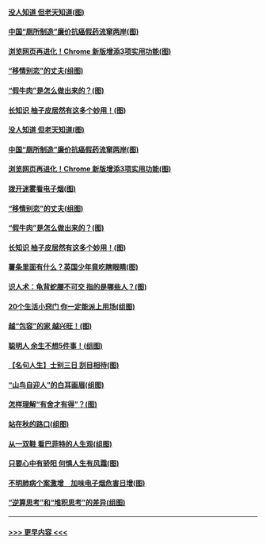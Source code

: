 #### [没人知道 但老天知道(图)](../pages/p8/907731.md?t=09182133) 
#### [中国“厕所制造”廉价抗癌假药流窜两岸(图)](../pages/p8/907723.md?t=09182133) 
#### [浏览网页再进化！Chrome 新版增添3项实用功能(图)](../pages/p8/907714.md?t=09182133) 
#### [“移情别恋”的丈夫(组图)](../pages/p8/907644.md?t=09182133) 
#### [“假牛肉”是怎么做出来的？(图)](../pages/p8/907668.md?t=09182133) 
#### [长知识 柚子皮居然有这多个妙用！(图)](../pages/p8/907425.md?t=09182133) 
#### [没人知道 但老天知道(图)](../pages/p8/907731.md?t=09182133) 
#### [中国“厕所制造”廉价抗癌假药流窜两岸(图)](../pages/p8/907723.md?t=09182133) 
#### [浏览网页再进化！Chrome 新版增添3项实用功能(图)](../pages/p8/907714.md?t=09182133) 
#### [拨开迷雾看电子烟(图)](../pages/p8/907427.md?t=09182133) 
#### [“移情别恋”的丈夫(组图)](../pages/p8/907644.md?t=09182133) 
#### [“假牛肉”是怎么做出来的？(图)](../pages/p8/907668.md?t=09182133) 
#### [长知识 柚子皮居然有这多个妙用！(图)](../pages/p8/907425.md?t=09182133) 
#### [薯条里面有什么？英国少年竟吃瞎眼睛(图)](../pages/p8/907381.md?t=09182133) 
#### [识人术：龟背蛇腰不可交 指的是哪些人？(图)](../pages/p8/907503.md?t=09182133) 
#### [20个生活小窍门 你一定能派上用场(组图)](../pages/p8/907510.md?t=09182133) 
#### [越“包容”的家 越兴旺！(图)](../pages/p8/907328.md?t=09182133) 
#### [聪明人 余生不想5件事！(组图)](../pages/p8/907364.md?t=09182133) 
#### [【名句人生】士别三日 刮目相待(图)](../pages/p8/906988.md?t=09182133) 
#### [“山鸟自迎人”的白耳画眉(组图)](../pages/p8/907332.md?t=09182133) 
#### [怎样理解“有舍才有得”？(图)](../pages/p8/906872.md?t=09182133) 
#### [站在秋的路口(组图)](../pages/p8/906914.md?t=09182133) 
#### [从一双鞋 看巴菲特的人生观(组图)](../pages/p8/907311.md?t=09182133) 
#### [只要心中有骄阳 何惧人生有风霜(图)](../pages/p8/907320.md?t=09182133) 
#### [不明肺病个案激增　加味电子烟危害日增(图)](../pages/p8/907307.md?t=09182133) 
#### [“逆算思考”和“堆积思考”的差异(组图)](../pages/p8/907229.md?t=09182133) 

----
#### [ >>> 更早内容 <<< ](../indexes/p8-earlier.md)
